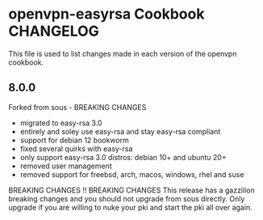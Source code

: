 # openvpn-easyrsa Cookbook CHANGELOG

This file is used to list changes made in each version of the openvpn cookbook.

## 8.0.0

Forked from sous - BREAKING CHANGES

- migrated to easy-rsa 3.0
- entirely and soley use easy-rsa and stay easy-rsa compliant
- support for debian 12 bookworm
- fixed several quirks with easy-rsa
- only support easy-rsa 3.0 distros: debian 10+ and ubuntu 20+
- removed user management
- removed support for freebsd, arch, macos, windows, rhel and suse

BREAKING CHANGES !! BREAKING CHANGES
This release has a gazzilion breaking changes and you should not upgrade from sous directly.
Only upgrade if you are willing to nuke your pki and start the pki all over again.
